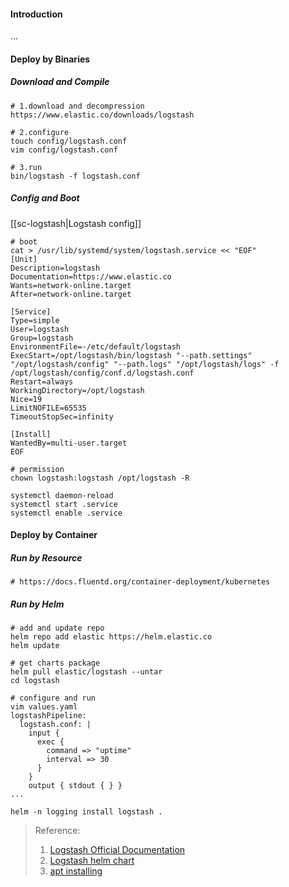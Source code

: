 #### Introduction
...

#### Deploy by Binaries
##### Download and Compile
```shell
# 1.download and decompression
https://www.elastic.co/downloads/logstash

# 2.configure
touch config/logstash.conf
vim config/logstash.conf

# 3.run
bin/logstash -f logstash.conf
```


##### Config and Boot
[[sc-logstash|Logstash config]]

```shell
# boot 
cat > /usr/lib/systemd/system/logstash.service << "EOF"
[Unit]
Description=logstash
Documentation=https://www.elastic.co
Wants=network-online.target
After=network-online.target

[Service]
Type=simple
User=logstash
Group=logstash
EnvironmentFile=-/etc/default/logstash
ExecStart=/opt/logstash/bin/logstash "--path.settings" "/opt/logstash/config" "--path.logs" "/opt/logstash/logs" -f /opt/logstash/config/conf.d/logstash.conf
Restart=always
WorkingDirectory=/opt/logstash
Nice=19
LimitNOFILE=65535
TimeoutStopSec=infinity

[Install]
WantedBy=multi-user.target
EOF

# permission
chown logstash:logstash /opt/logstash -R

systemctl daemon-reload
systemctl start .service
systemctl enable .service
```


#### Deploy by Container
##### Run by Resource
```shell
# https://docs.fluentd.org/container-deployment/kubernetes
```

##### Run by Helm
```shell
# add and update repo
helm repo add elastic https://helm.elastic.co
helm update

# get charts package
helm pull elastic/logstash --untar
cd logstash

# configure and run
vim values.yaml
logstashPipeline:
  logstash.conf: |
    input {
      exec {
        command => "uptime"
        interval => 30
      }
    }
    output { stdout { } }
...

helm -n logging install logstash .

```

>Reference:
>1. [Logstash Official Documentation](https://www.elastic.co/guide/en/logstash/current/introduction.html)
>2. [Logstash helm chart](https://github.com/elastic/helm-charts/blob/main/logstash/README.md)
>3. [apt installing](https://www.elastic.co/guide/en/logstash/current/installing-logstash.html)
